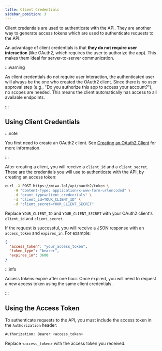 ```yaml
---
title: Client Credentials
sidebar_position: 3
---
```


Client credentials are used to authenticate with the API. They are another way to generate access tokens which are used to authenticate requests to the API.

An advantage of client credentials is that **they do not require user interaction** (like OAuth2, which requires the user to authorize the app). This makes them ideal for server-to-server communication.

:::warning

As client credentials do not require user interaction, the authenticated user will always be the one who created the OAuth2 client. Since there is no user approval step (e.g., "Do you authorize this app to access your account?"), no scopes are needed. This means the client automatically has access to all available endpoints.

:::

## Using Client Credentials

:::note

You first need to create an OAuth2 client. See [Creating an OAuth2 Client](/auth/oauth2#creating-an-oauth2-app) for more information.

:::

After creating a client, you will receive a `client_id` and a `client_secret`. These are the credentials you will use to authenticate with the API, by creating an access token:

```bash
curl -X POST https://miwa.lol/api/oauth2/token \
    -H "Content-Type: application/x-www-form-urlencoded" \
    -d "grant_type=client_credentials" \
    -d "client_id=YOUR_CLIENT_ID" \
    -d "client_secret=YOUR_CLIENT_SECRET"
```

Replace `YOUR_CLIENT_ID` and `YOUR_CLIENT_SECRET` with your OAuth2 client's `client_id` and `client_secret`.

If the request is successful, you will receive a JSON response with an `access_token` and `expires_in`. For example:

```json
{
  "access_token": "your_access_token",
  "token_type": "bearer",
  "expires_in": 3600
}
```

:::info

Access tokens expire after one hour. Once expired, you will need to request a new access token using the same client credentials.

:::

## Using the Access Token

To authenticate requests to the API, you must include the access token in the `Authorization` header:

```bash
Authorization: Bearer <access_token>
```

Replace `<access_token>` with the access token you received.